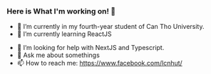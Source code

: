 ### Here is What I'm working on! 👋

- 🔭 I’m currently in my fourth-year student of Can Tho University.
- 🌱 I’m currently learning ReactJS
<!-- - 👯 I’m looking to collaborate on ... -->
- 🤔 I’m looking for help with NextJS and Typescript.
- 💬 Ask me about somethings
- 📫 How to reach me: https://www.facebook.com/lcnhut/ 
<!-- - ⚡ Fun fact: -->

